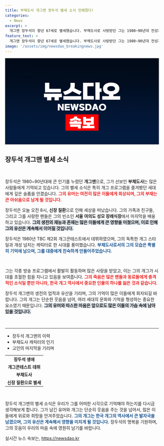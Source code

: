 ```yaml
---
title: 부채도사 개그맨 장두석 별세 소식 전해졌다!
categories:
  - News
excerpt: >
  개그맨 장두석이 향년 67세로 별세했습니다. 부채도사로 사랑받던 그는 1980~90년대 전성기를 누렸고, 많은 이들의 기억 속에 남아 있을 것입니다. 그의 마지막 길을 기리며 아쉬움을 전합니다.
feature_text: >
  개그맨 장두석이 향년 67세로 별세했습니다. 부채도사로 사랑받던 그는 1980~90년대 전성기를 누렸고, 많은 이들의 기억 속에 남아 있을 것입니다. 그의 마지막 길을 기리며 아쉬움을 전합니다.
image: '/assets/img/newsdao_breakingnews.jpg'
---
```


<p><img src="/assets/img/newsdao_breakingnews.jpg" alt="cryptoinkorea 속보" /></p>

<h2 data-ke-size="size26">장두석 개그맨 별세 소식</h2>

<p data-ke-size="size16">&nbsp;</p>

<p>장두석은 1980~90년대에 큰 인기를 누렸던 <strong>개그맨</strong>으로, 그가 선보인 <strong>부채도사</strong>는 많은 사람들에게 기억되고 있습니다. 그의 별세 소식은 특히 개그 프로그램을 즐겨봤던 세대에게 깊은 슬픔을 안겼습니다. <b><span style="color: #ee2323;">그의 유머는 여전히 많은 이들에게 회상되며, 그의 부재는 큰 아쉬움으로 남게 될 것입니다.</span></b> </p>

<p>장두석은 오늘 오전 8시, <strong>신장 질환</strong>으로 인해 세상을 떠났습니다. 그의 가족과 친구들, 그리고 그를 사랑한 팬들은 그의 빈소인 <strong>서울 여의도 성모 장례식장</strong>에서 마지막을 배웅하고 있습니다. <b><span style="background-color: #21538527;">그의 생전의 재능과 존재는 많은 이들에게 큰 영향을 미쳤으며, 이로 인해 그의 유산은 계속해서 이어질 것입니다.</span></b> </p>

<p>장두석은 1980년 TBC 제2회 개그콘테스트에서 데뷔하였으며, 그의 독특한 개그 스타일과 개성 넘치는 캐릭터로 한 시대를 풍미했습니다. <b><span style="color: #1a5490;">부채도사로서의 그의 모습은 특별히 기억에 남으며, 그를 대중에게 친숙하게 만들어주었습니다.</span></b> </p>

<p data-ke-size="size16">&nbsp;</p>

<p>그는 각종 방송 프로그램에서 활발히 활동하며 많은 사랑을 받았고, 이는 그의 개그가 시대를 초월한 힘을 지니고 있음을 보여줍니다. <b><span style="color: #ee2323;">그의 죽음은 많은 팬들과 동료들에게 충격적인 소식일 뿐만 아니라, 한국 개그 역사에서 중요한 인물의 하나를 잃은 것과 같습니다.</span></b> </p>

<p>장두석 개그맨의 생전의 업적과 유산을 기리며, 그의 기억이 많은 이들에게 회자되길 바랍니다. 그의 개그는 단순한 웃음을 넘어, 여러 세대의 문화와 기억을 형성하는 중요한 요소였기 때문입니다. <b><span style="background-color: #21538527;">그의 유머와 따스한 마음은 앞으로도 많은 이들의 가슴 속에 남아 있을 것입니다.</span></b></p>

<p data-ke-size="size16">&nbsp;</p>

<hr>

<ul>
    <li>장두석 개그맨의 이력</li>
    <li>부채도사 캐릭터의 인기</li>
    <li>고인의 마지막을 기리며</li>
</ul>

<table style="width:100%">
    <tr>
        <td style="text-align: center; height: 17px;"><b>장두석 생애</b></td>
    </tr>
    <tr>
        <td style="text-align: center; height: 17px;"><b>개그콘테스트 데뷔</b></td>
    </tr>
    <tr>
        <td style="text-align: center; height: 17px;"><b>부채도사</b></td>
    </tr>
    <tr>
        <td style="text-align: center; height: 17px;"><b>신장 질환으로 별세</b></td>
    </tr>
</table>

<p data-ke-size="size16">&nbsp;</p>

<p>장두석 개그맨의 별세 소식은 우리가 그를 어떠한 시각으로 기억해야 하는지를 다시금 생각해보게 합니다. 그가 남긴 유머와 개그는 단순히 웃음을 주는 것을 넘어서, 많은 이들에게 위로와 희망을 안겨주었습니다. <b><span style="color: #1a5490;">그의 개그는 한국 개그의 역사에서 큰 발자국을 남겼으며, 그의 유산은 계속해서 영향을 미치게 될 것입니다.</span></b>  장두석의 명복을 기원하며, 그의 웃음이 우리의 마음 속에 영원히 남기를 바랍니다.</p>
실시간 뉴스 속보는, <a href="https://newsdao.kr" rel="dofollow">https://newsdao.kr</a>


